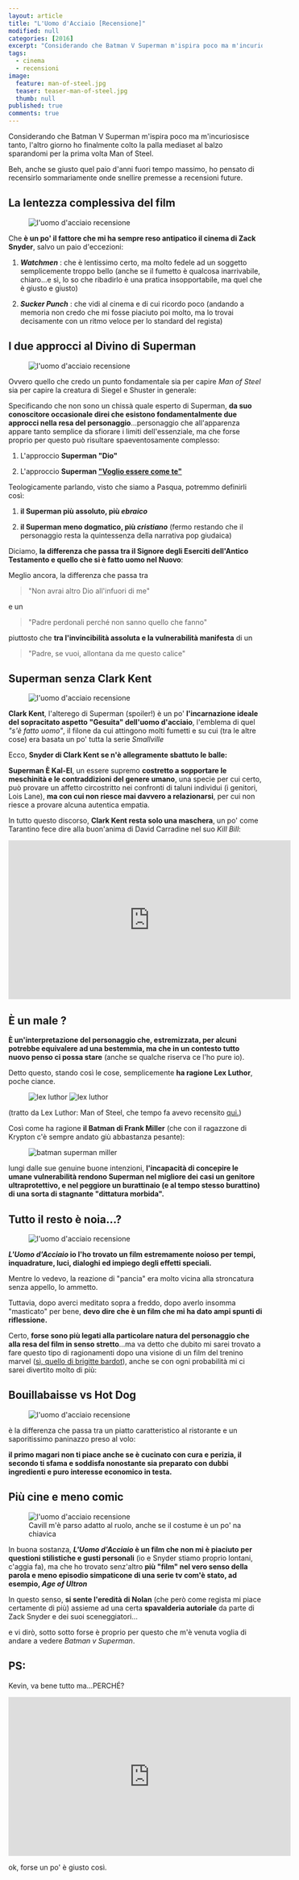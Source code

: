 ```yaml
---
layout: article
title: "L'Uomo d'Acciaio [Recensione]"
modified: null
categories: [2016]
excerpt: "Considerando che Batman V Superman m'ispira poco ma m'incuriosisce tanto, l'altro giorno ho finalmente colto la palla mediaset al balzo ..."
tags:
  - cinema
  - recensioni
image: 
  feature: man-of-steel.jpg
  teaser: teaser-man-of-steel.jpg
  thumb: null
published: true
comments: true
---
```


Considerando che Batman V Superman m'ispira poco ma m'incuriosisce tanto, l'altro giorno ho finalmente colto la palla mediaset al balzo sparandomi per la prima volta Man of Steel.

Beh, anche se giusto quel paio d'anni fuori tempo massimo, ho pensato di recensirlo sommariamente onde snellire premesse a recensioni future.

## La lentezza complessiva del film

<figure>
<img src="http://cdn.collider.com/wp-content/uploads/Man-of-Steel-Russell-Crowe-image-3.jpg" alt="l'uomo d'acciaio recensione">
</figure> 

Che **è un po' il fattore che mi ha sempre reso antipatico il cinema di Zack Snyder**, salvo un paio d'eccezioni:

1) _**Watchmen**_ : che è lentissimo certo, ma molto fedele ad un soggetto semplicemente troppo bello (anche se il fumetto è qualcosa inarrivabile, chiaro...e sì, lo so che ribadirlo è una pratica insopportabile, ma quel che è giusto e giusto)

2) _**Sucker Punch**_ : che vidi al cinema e di cui ricordo poco (andando a memoria non credo che mi fosse piaciuto poi molto, ma lo trovai decisamente con un ritmo veloce per lo standard del regista)

## I due approcci al Divino di Superman

<figure>
<img src="http://cdn.collider.com/wp-content/uploads/Man-of-Steel-Michael-Shannon-image-3.jpg" alt="l'uomo d'acciaio recensione">
</figure> 

Ovvero quello che credo un punto fondamentale sia per capire _Man of Steel_ sia per capire la creatura di Siegel e Shuster in generale:

Specificando che non sono un chissà quale esperto di Superman, **da suo conoscitore occasionale direi che esistono fondamentalmente due approcci nella resa del personaggio**...personaggio che all'apparenza appare tanto semplice da sfiorare i limiti dell'essenziale, ma che forse proprio per questo può risultare spaeventosamente complesso:

1. L'approccio **Superman "Dio"**

2. L'approccio **Superman ["Voglio essere come te"](https://www.youtube.com/watch?v=upQwuy8yHd0)**

Teologicamente parlando, visto che siamo a Pasqua, potremmo definirli così: 

1. **il Superman più assoluto, più _ebraico_**

2. **il Superman meno dogmatico, più _cristiano_** (fermo restando che il personaggio resta la quintessenza della narrativa pop giudaica)

Diciamo, **la differenza che passa tra il Signore degli Eserciti dell'Antico Testamento e quello che si è fatto uomo nel Nuovo**:

Meglio ancora, la differenza che passa tra 

> "Non avrai altro Dio all'infuori di me"

e un 

> "Padre perdonali perché non sanno quello che fanno" 

piuttosto che **tra l'invincibilità assoluta e la vulnerabilità manifesta** di un 

> "Padre, se vuoi, allontana da me questo calice"

## Superman senza Clark Kent

<figure>
<img src="http://cdn.collider.com/wp-content/uploads/Man-of-Steel-image-8.jpg" alt="l'uomo d'acciaio recensione">
</figure> 

**Clark Kent**, l'alterego di Superman (spoiler!) è un po' **l'incarnazione ideale del sopracitato aspetto "Gesuita" dell'uomo d'acciaio**, l'emblema di quel _"s'è fatto uomo"_, il filone da cui attingono molti fumetti e su cui (tra le altre cose) era basata un po' tutta la serie _Smallville_

Ecco, **Snyder di Clark Kent se n'è allegramente sbattuto le balle:** 

**Superman È Kal-El**, un essere supremo **costretto a sopportare le meschinità e le contraddizioni del genere umano**, una specie per cui certo, può provare un affetto circostritto nei confronti di taluni individui (i genitori, Lois Lane), **ma con cui non riesce mai davvero a relazionarsi**, per cui non riesce a provare alcuna autentica empatia.

In tutto questo discorso, **Clark Kent resta solo una maschera**, un po' come Tarantino fece dire alla buon'anima di David Carradine nel suo _Kill Bill_:

<iframe width="560" height="315" src="https://www.youtube.com/embed/hj8pU74qPzE" frameborder="0" allowfullscreen></iframe>

## È un male ?

**È un'interpretazione del personaggio che, estremizzata, per alcuni potrebbe equivalere ad una bestemmia, ma che in un contesto tutto nuovo penso ci possa stare** (anche se qualche riserva ce l'ho pure io).

Detto questo, stando così le cose, semplicemente **ha ragione Lex Luthor**, poche ciance.

<figure class="half">
 <img src="http://1.bp.blogspot.com/-DGf11Tr5rIk/VJRMZhwsGOI/AAAAAAAALMY/94BAEtx2zLI/s1600/superman.gif" alt="lex luthor">
 <img src="http://1.bp.blogspot.com/-xdiaka-L-64/VJRODAfYJ0I/AAAAAAAALMk/OSf0K8gPB7s/s1600/lex.gif" alt="lex luthor">
</figure>

(tratto da Lex Luthor: Man of Steel, che tempo fa avevo recensito <a href src="http://xabacadabra.com/2014/lex-luthor-man-of-steel-recensione">qui.</a>)

Così come ha ragione **il Batman di Frank Miller** (che con il ragazzone di Krypton c'è sempre andato giù abbastanza pesante):

<figure>
<img src="http://robot6.comicbookresources.com/wp-content/uploads/2015/10/batmanvssupermantdkr.jpg" alt="batman superman miller">
</figure> 

lungi dalle sue genuine buone intenzioni, **l'incapacità di concepire le umane vulnerabilità rendono Superman nel migliore dei casi un genitore ultraprotettivo, e nel peggiore un burattinaio (e al tempo stesso burattino) di una sorta di stagnante "dittatura morbida".**

## Tutto il resto è noia...?

<figure>
<img src="http://cdn.collider.com/wp-content/uploads/Man-of-Steel-Henry-Cavill-image-9.jpg" alt="l'uomo d'acciaio recensione">
</figure> 

**_L'Uomo d'Acciaio_ io l'ho trovato un film estremamente noioso per tempi, inquadrature, luci, dialoghi ed impiego degli effetti speciali.**

Mentre lo vedevo, la reazione di "pancia" era molto vicina alla stroncatura senza appello, lo ammetto.

Tuttavia, dopo averci meditato sopra a freddo, dopo averlo insomma "masticato" per bene, **devo dire che è un film che mi ha dato ampi spunti di riflessione.**

Certo, **forse sono più legati alla particolare natura del personaggio che alla resa del film in senso stretto**...ma va detto che dubito mi sarei trovato a fare questo tipo di ragionamenti dopo una visione di un film del trenino marvel ([sì, quello di brigitte bardot](https://leortola.files.wordpress.com/2013/07/03.jpg)), anche se con ogni probabilità mi ci sarei divertito molto di più:

## Bouillabaisse vs Hot Dog

<figure>
<img src="http://cdn.collider.com/wp-content/uploads/Man-of-Steel-Henry-Cavill-image-7.jpg" alt="l'uomo d'acciaio recensione">
</figure> 

è la differenza che passa tra un piatto caratteristico al ristorante e un saporitissimo paninazzo preso al volo: 

**il primo magari non ti piace anche se è cucinato con cura e perizia, il secondo ti sfama e soddisfa nonostante sia preparato con dubbi ingredienti e puro interesse economico in testa.**

## Più cine e meno comic

<figure>
<img src="http://cdn.collider.com/wp-content/uploads/Man-of-Steel-Henry-Cavill-image-4.jpg" alt="l'uomo d'acciaio recensione">
<figcaption>Cavill m'è parso adatto al ruolo, anche se il costume è un po' na chiavica</figcaption>
</figure> 

In buona sostanza, **_L'Uomo d'Acciaio_ è un film che non mi è piaciuto per questioni stilistiche e gusti personali** (io e Snyder stiamo proprio lontani, c'aggia fa), ma che ho trovato senz'altro **più "film" nel vero senso della parola e meno episodio simpaticone di una serie tv com'è stato, ad esempio, _Age of Ultron_**

In questo senso, **si sente l'eredità di Nolan** (che però come regista mi piace certamente di più) assieme ad una certa **spavalderia autoriale** da parte di Zack Snyder e dei suoi sceneggiatori...

e vi dirò, sotto sotto forse è proprio per questo che m'è venuta voglia di andare a vedere _Batman v Superman_.

## PS:

Kevin, va bene tutto ma...PERCHÉ? 

<iframe width="560" height="315" src="https://www.youtube.com/embed/BCy-D2HGQwE" frameborder="0" allowfullscreen></iframe>

ok, forse un po' è giusto così.